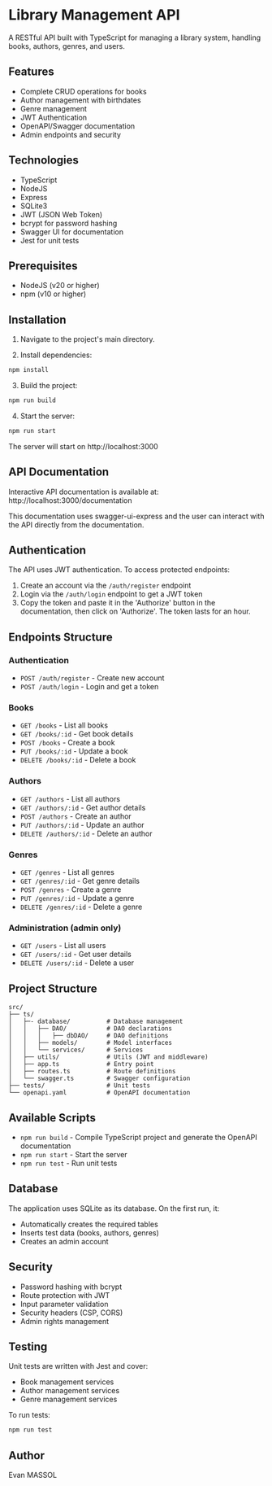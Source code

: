 # Library Management API

A RESTful API built with TypeScript for managing a library system, handling books, authors, genres, and users.

## Features

- Complete CRUD operations for books
- Author management with birthdates
- Genre management
- JWT Authentication
- OpenAPI/Swagger documentation
- Admin endpoints and security

## Technologies

- TypeScript
- NodeJS
- Express
- SQLite3
- JWT (JSON Web Token)
- bcrypt for password hashing
- Swagger UI for documentation
- Jest for unit tests

## Prerequisites

- NodeJS (v20 or higher)
- npm (v10 or higher)

## Installation

1. Navigate to the project's main directory.

2. Install dependencies:
```bash
npm install
```

3. Build the project:
```bash
npm run build
```

4. Start the server:
```bash
npm run start
```

The server will start on http://localhost:3000

## API Documentation

Interactive API documentation is available at:
http://localhost:3000/documentation

This documentation uses swagger-ui-express and the user can interact with the API directly from the documentation.

## Authentication

The API uses JWT authentication. To access protected endpoints:

1. Create an account via the `/auth/register` endpoint
2. Login via the `/auth/login` endpoint to get a JWT token
3. Copy the token and paste it in the 'Authorize' button in the documentation, then click on 'Authorize'. The token lasts for an hour.

## Endpoints Structure

### Authentication
- `POST /auth/register` - Create new account
- `POST /auth/login` - Login and get a token

### Books
- `GET /books` - List all books
- `GET /books/:id` - Get book details
- `POST /books` - Create a book
- `PUT /books/:id` - Update a book
- `DELETE /books/:id` - Delete a book

### Authors
- `GET /authors` - List all authors
- `GET /authors/:id` - Get author details
- `POST /authors` - Create an author
- `PUT /authors/:id` - Update an author
- `DELETE /authors/:id` - Delete an author

### Genres
- `GET /genres` - List all genres
- `GET /genres/:id` - Get genre details
- `POST /genres` - Create a genre
- `PUT /genres/:id` - Update a genre
- `DELETE /genres/:id` - Delete a genre

### Administration (admin only)
- `GET /users` - List all users
- `GET /users/:id` - Get user details
- `DELETE /users/:id` - Delete a user

## Project Structure

```
src/
├── ts/
│   ├─- database/          # Database management
│   │   ├── DAO/           # DAO declarations
│   │   │   ├── dbDAO/     # DAO definitions
│   │   ├── models/        # Model interfaces
│   │   └── services/      # Services
│   ├── utils/             # Utils (JWT and middleware)
│   ├── app.ts             # Entry point
│   ├── routes.ts          # Route definitions
│   └── swagger.ts         # Swagger configuration
├── tests/                 # Unit tests
└── openapi.yaml           # OpenAPI documentation
```

## Available Scripts

- `npm run build` - Compile TypeScript project and generate the OpenAPI documentation
- `npm run start` - Start the server
- `npm run test`  - Run unit tests

## Database

The application uses SQLite as its database. On the first run, it:
- Automatically creates the required tables
- Inserts test data (books, authors, genres)
- Creates an admin account

## Security

- Password hashing with bcrypt
- Route protection with JWT
- Input parameter validation
- Security headers (CSP, CORS)
- Admin rights management

## Testing

Unit tests are written with Jest and cover:
- Book management services
- Author management services
- Genre management services

To run tests:
```bash
npm run test
```

## Author

Evan MASSOL